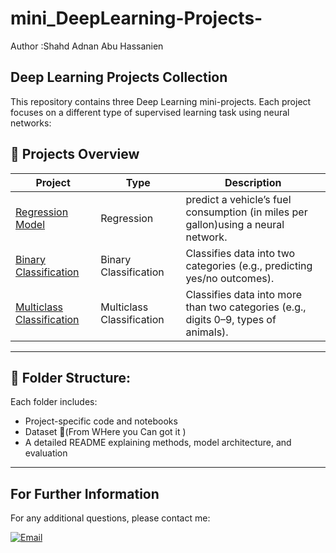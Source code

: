 # mini_DeepLearning-Projects-
Author :Shahd Adnan Abu Hassanien

## Deep Learning Projects Collection
This repository contains three Deep Learning mini-projects. Each project focuses on a different type of supervised learning task using neural networks:

## 🔹 Projects Overview

| Project | Type | Description |
|--------|------|-------------|
| [Regression Model](https://github.com/shahdabuhassanien/mini_DeepLearning-Projects-/tree/c05b989c4bb712209203e253c1070cb0f0238e2f/Regression%20Models%20In%20kerasR) | Regression |  predict a vehicle’s fuel consumption (in miles per gallon)using a neural network. |
| [Binary Classification](./Binary-Classification-Project/README.md) | Binary Classification | Classifies data into two categories (e.g., predicting yes/no outcomes). |
| [Multiclass Classification](./Multiclass-Classification-Project/README.md) | Multiclass Classification | Classifies data into more than two categories (e.g., digits 0–9, types of animals). |

---

## 📂 Folder Structure:
Each folder includes:
- Project-specific code and notebooks
- Dataset (ُFrom WHere you Can got it )
- A detailed README explaining methods, model architecture, and evaluation

---

##  For Further Information

For any additional questions, please contact me:

[![Email](https://img.shields.io/badge/Email-Click%20Here-red?style=for-the-badge&logo=gmail)](mailto:your_email@example.com)
